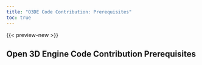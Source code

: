 ```yaml
---
title: "O3DE Code Contribution: Prerequisites"
toc: true
---
```


{{< preview-new >}}

## Open 3D Engine Code Contribution Prerequisites
